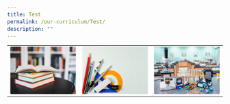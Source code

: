 ```yaml
---
title: Test
permalink: /our-curriculum/Test/
description: ""
---
```

|  |  |  |
| -------- | -------- | -------- |
|   <a href="https://moe-canberrasec-staging.netlify.app/discover-canberra/our-curriculum/english-language-n-literature"> <img src="/images/english.png"> </a>   |  <a href="https://pagedart.com"> <img src="/images/mathematics.png"> </a>    |   <a href="https://pagedart.com"> <img src="/images/science.png"> </a>   |